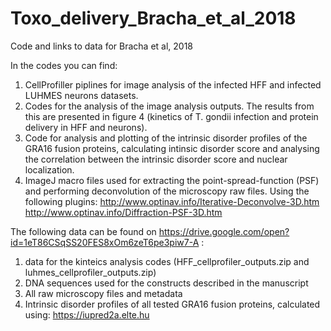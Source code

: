 # Toxo_delivery_Bracha_et_al_2018
Code and links to data for Bracha et al, 2018

In the codes you can find:
1. CellProfiller piplines for image analysis of the infected HFF and infected LUHMES neurons datasets. 
2. Codes for the analysis of the image analysis outputs. The results from this are presented in figure 4 (kinetics of T. gondii infection and protein delivery in HFF and neurons). 
3. Code for analysis and plotting of the intrinsic disorder profiles of the GRA16 fusion proteins, calculating intinsic disorder score and analysing the correlation between the intrinsic disorder score and nuclear localization.
4. ImageJ macro files used for extracting the point-spread-function (PSF) and performing deconvolution of the microscopy raw files. Using the following plugins: http://www.optinav.info/Iterative-Deconvolve-3D.htm http://www.optinav.info/Diffraction-PSF-3D.htm


The following data can be found on https://drive.google.com/open?id=1eT86CSqSS20FES8xOm6zeT6pe3piw7-A :
1. data for the kinteics analysis codes (HFF_cellprofiler_outputs.zip and luhmes_cellprofiler_outputs.zip)
2. DNA sequences used for the constructs described in the manuscript
3. All raw microscopy files and metadata 
5. Intrinsic disorder profiles of all tested GRA16 fusion proteins, calculated using: https://iupred2a.elte.hu
